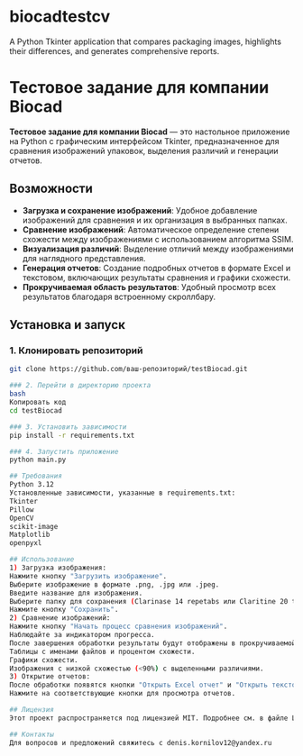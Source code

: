 # biocadtestcv
A Python Tkinter application that compares packaging images, highlights their differences, and generates comprehensive reports.

# Тестовое задание для компании Biocad

**Тестовое задание для компании Biocad** — это настольное приложение на Python с графическим интерфейсом Tkinter, предназначенное для сравнения изображений упаковок, выделения различий и генерации отчетов.

## Возможности

- **Загрузка и сохранение изображений**: Удобное добавление изображений для сравнения и их организация в выбранных папках.
- **Сравнение изображений**: Автоматическое определение степени схожести между изображениями с использованием алгоритма SSIM.
- **Визуализация различий**: Выделение отличий между изображениями для наглядного представления.
- **Генерация отчетов**: Создание подробных отчетов в формате Excel и текстовом, включающих результаты сравнения и графики схожести.
- **Прокручиваемая область результатов**: Удобный просмотр всех результатов благодаря встроенному скроллбару.

## Установка и запуск

### 1. Клонировать репозиторий

```bash
git clone https://github.com/ваш-репозиторий/testBiocad.git

### 2. Перейти в директорию проекта
bash
Копировать код
cd testBiocad

### 3. Установить зависимости
pip install -r requirements.txt

### 4. Запустить приложение
python main.py

## Требования
Python 3.12
Установленные зависимости, указанные в requirements.txt:
Tkinter
Pillow
OpenCV
scikit-image
Matplotlib
openpyxl

## Использование
1) Загрузка изображения:
Нажмите кнопку "Загрузить изображение".
Выберите изображение в формате .png, .jpg или .jpeg.
Введите название для изображения.
Выберите папку для сохранения (Clarinase 14 repetabs или Claritine 20 tablets).
Нажмите кнопку "Сохранить".
2) Сравнение изображений:
Нажмите кнопку "Начать процесс сравнения изображений".
Наблюдайте за индикатором прогресса.
После завершения обработки результаты будут отображены в прокручиваемой области:
Таблицы с именами файлов и процентом схожести.
Графики схожести.
Изображения с низкой схожестью (<90%) с выделенными различиями.
3) Открытие отчетов:
После обработки появятся кнопки "Открыть Excel отчет" и "Открыть текстовый отчет".
Нажмите на соответствующие кнопки для просмотра отчетов.

## Лицензия
Этот проект распространяется под лицензией MIT. Подробнее см. в файле LICENSE.

## Контакты
Для вопросов и предложений свяжитесь с denis.kornilov12@yandex.ru
